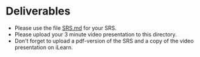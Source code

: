 # Deliverables

* Please use the file [SRS.md](SRS.md) for your SRS.
* Please upload your 3 minute video presentation to this directory.
* Don't forget to upload a pdf-version of the SRS and a copy of the video presentation on iLearn. 
